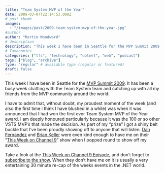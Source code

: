 ```yaml
---
title: "Team System MVP of the Year"
date: 2009-03-07T22:14:53.000Z
# post thumb
images:
  - "/images/post/2009-team-system-mvp-of-the-year.jpg"
#author
author: "Martin Woodward"
# description
description: "This week I have been in Seattle for the MVP Summit 2009."
# Taxonomies
categories: ["tfs", "technology", "dotnet", "web", "podcast"]
tags: ["blog", "archive"]
type: "regular" # available type (regular or featured)
draft: false
---
```

[](http://channel9.msdn.com/shows/This+Week+On+Channel+9/This-Week-Martin-Woodward-MVP-Summit-Web-Perf-Show-Off-and-a-VSTS-Pep-Talk/)   

This week I have been in Seattle for the [MVP Summit 2009](http://mvp.support.microsoft.com/gp/MVPsummit). It has been a busy week chatting with the Team System team and catching up with all my friends from the MVP community around the world.  

I have to admit that, without doubt, my proudest moment of the week (and also the first time I think I have blushed in a while) was when it was announced that I had won the first ever Team System MVP of the Year award.  I am deeply honoured particularly because it was the 100 or so other VSTS MVP’s that made the decision.  As part of my “prize” I got a shiny belt buckle that I’ve been proudly showing off to anyone that will listen.  [Dan Fernandez](http://blogs.msdn.com/danielfe/) and [Brian Keller](http://blogs.msdn.com/briankel/) were even kind enough to have me on their “[This Week on Channel 9](http://channel9.msdn.com/shows/This+Week+On+Channel+9/This-Week-Martin-Woodward-MVP-Summit-Web-Perf-Show-Off-and-a-VSTS-Pep-Talk/)” show when I popped round to show off my award.  

Take a look at the [This Week on Channel 9 Episode](http://channel9.msdn.com/shows/This+Week+On+Channel+9/This-Week-Martin-Woodward-MVP-Summit-Web-Perf-Show-Off-and-a-VSTS-Pep-Talk/), and don’t forget to [subscribe to the show](http://channel9.msdn.com/shows/This+Week+On+Channel+9/). When they don’t have me on it is usually a very entertaining 30 minute re-cap of the weeks events in the .NET world.